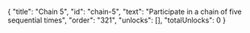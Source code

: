 {
  "title": "Chain 5",
  "id": "chain-5",
  "text": "Participate in a chain of five sequential times",
  "order": "321",
  "unlocks": [],
  "totalUnlocks": 0
}